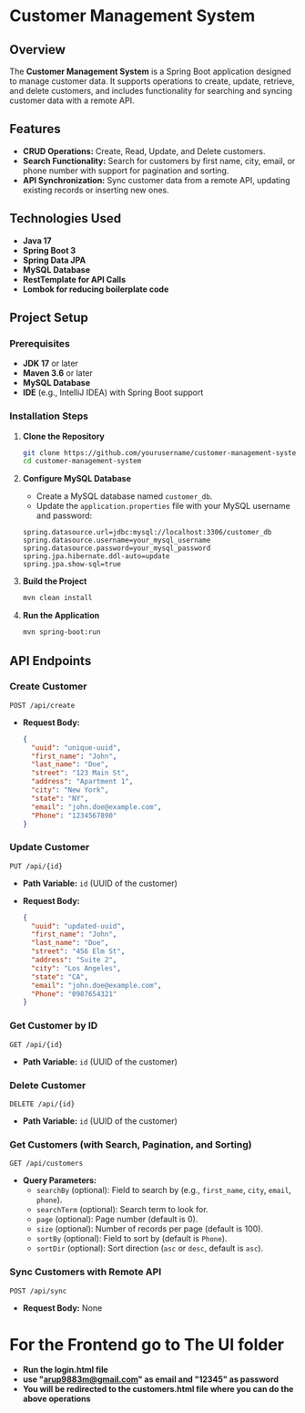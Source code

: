 # Customer Management System

## Overview

The **Customer Management System** is a Spring Boot application designed to manage customer data. It supports operations to create, update, retrieve, and delete customers, and includes functionality for searching and syncing customer data with a remote API.

## Features

- **CRUD Operations:** Create, Read, Update, and Delete customers.
- **Search Functionality:** Search for customers by first name, city, email, or phone number with support for pagination and sorting.
- **API Synchronization:** Sync customer data from a remote API, updating existing records or inserting new ones.

## Technologies Used

- **Java 17**
- **Spring Boot 3**
- **Spring Data JPA**
- **MySQL Database**
- **RestTemplate for API Calls**
- **Lombok for reducing boilerplate code**

## Project Setup

### Prerequisites

- **JDK 17** or later
- **Maven 3.6** or later
- **MySQL Database**
- **IDE** (e.g., IntelliJ IDEA) with Spring Boot support

### Installation Steps

1. **Clone the Repository**

    ```bash
    git clone https://github.com/yourusername/customer-management-system.git
    cd customer-management-system
    ```

2. **Configure MySQL Database**

    - Create a MySQL database named `customer_db`.
    - Update the `application.properties` file with your MySQL username and password:

    ```properties
    spring.datasource.url=jdbc:mysql://localhost:3306/customer_db
    spring.datasource.username=your_mysql_username
    spring.datasource.password=your_mysql_password
    spring.jpa.hibernate.ddl-auto=update
    spring.jpa.show-sql=true
    ```

3. **Build the Project**

    ```bash
    mvn clean install
    ```

4. **Run the Application**

    ```bash
    mvn spring-boot:run
    ```

## API Endpoints

### Create Customer

```http
POST /api/create
```

- **Request Body:**

    ```json
    {
      "uuid": "unique-uuid",
      "first_name": "John",
      "last_name": "Doe",
      "street": "123 Main St",
      "address": "Apartment 1",
      "city": "New York",
      "state": "NY",
      "email": "john.doe@example.com",
      "Phone": "1234567890"
    }
    ```

### Update Customer

```http
PUT /api/{id}
```

- **Path Variable:** `id` (UUID of the customer)
- **Request Body:**

    ```json
    {
      "uuid": "updated-uuid",
      "first_name": "John",
      "last_name": "Doe",
      "street": "456 Elm St",
      "address": "Suite 2",
      "city": "Los Angeles",
      "state": "CA",
      "email": "john.doe@example.com",
      "Phone": "0987654321"
    }
    ```

### Get Customer by ID

```http
GET /api/{id}
```

- **Path Variable:** `id` (UUID of the customer)

### Delete Customer

```http
DELETE /api/{id}
```

- **Path Variable:** `id` (UUID of the customer)

### Get Customers (with Search, Pagination, and Sorting)

```http
GET /api/customers
```

- **Query Parameters:**
  - `searchBy` (optional): Field to search by (e.g., `first_name`, `city`, `email`, `phone`).
  - `searchTerm` (optional): Search term to look for.
  - `page` (optional): Page number (default is 0).
  - `size` (optional): Number of records per page (default is 100).
  - `sortBy` (optional): Field to sort by (default is `Phone`).
  - `sortDir` (optional): Sort direction (`asc` or `desc`, default is `asc`).

### Sync Customers with Remote API

```http
POST /api/sync
```

- **Request Body:** None


# For the Frontend go to The UI folder 

- **Run the login.html file**
- **use "arup9883m@gmail.com" as email and "12345" as password**
- **You will be redirected to the customers.html file where you can do the above operations**
